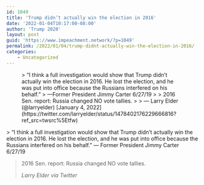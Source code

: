 ```yaml
---
id: 1049
title: 'Trump didn’t actually win the election in 2016'
date: '2022-01-04T10:17:00-08:00'
author: 'Trump 2020'
layout: post
guid: 'https://www.impeachment.network/?p=1049'
permalink: /2022/01/04/trump-didnt-actually-win-the-election-in-2016/
categories:
    - Uncategorized
---
```


<figure class="wp-block-embed is-type-rich is-provider-twitter wp-block-embed-twitter"><div class="wp-block-embed__wrapper">> “I think a full investigation would show that Trump didn’t actually win the election in 2016. He lost the election, and he was put into office because the Russians interfered on his behalf.”  
> —Former President Jimmy Carter 6/27/19  
>   
> 2016 Sen. report: Russia changed NO vote tallies.
> 
> — Larry Elder (@larryelder) [January 4, 2022](https://twitter.com/larryelder/status/1478402176229666816?ref_src=twsrc%5Etfw)

<script async="" charset="utf-8" src="https://platform.twitter.com/widgets.js"></script></div></figure>> “I think a full investigation would show that Trump didn’t actually win the election in 2016. He lost the election, and he was put into office because the Russians interfered on his behalf.” — Former President Jimmy Carter 6/27/19
> 
> 2016 Sen. report: Russia changed NO vote tallies.
> 
> <cite>Larry Elder via Twitter</cite>
